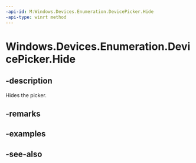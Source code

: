 ```yaml
---
-api-id: M:Windows.Devices.Enumeration.DevicePicker.Hide
-api-type: winrt method
---
```


<!-- Method syntax
public void Hide()
-->

# Windows.Devices.Enumeration.DevicePicker.Hide

## -description
Hides the picker.

## -remarks

## -examples

## -see-also
